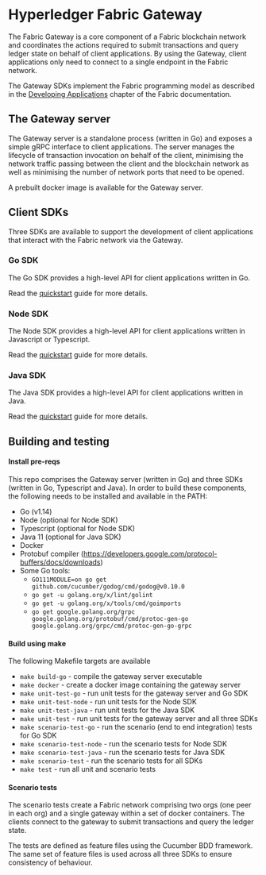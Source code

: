 # Hyperledger Fabric Gateway

The Fabric Gateway is a core component of a Fabric blockchain network and coordinates the actions required to 
submit transactions and query ledger state on behalf of client applications.  By using the Gateway, client applications
only need to connect to a single endpoint in the Fabric network.

The Gateway SDKs implement the Fabric programming model as described in the 
[Developing Applications](https://hyperledger-fabric.readthedocs.io/en/latest/developapps/developing_applications.html)
chapter of the Fabric documentation.

## The Gateway server

The Gateway server is a standalone process (written in Go) and exposes a simple gRPC interface to client applications.
The server manages the lifecycle of transaction invocation on behalf of the client, minimising the network traffic passing
between the client and the blockchain network as well as minimising the number of network ports that need to be opened.

A prebuilt docker image is available for the Gateway server.

## Client SDKs

Three SDKs are available to support the development of client applications that interact with the Fabric network via
the Gateway.  

### Go SDK

The Go SDK provides a high-level API for client applications written in Go.

Read the [quickstart](pkg/client/README.md) guide for more details.

### Node SDK

The Node SDK provides a high-level API for client applications written in Javascript or Typescript.

Read the [quickstart](node/README.md) guide for more details.

### Java SDK

The Java SDK provides a high-level API for client applications written in Java.

Read the [quickstart](java/README.md) guide for more details.


## Building and testing

#### Install pre-reqs

This repo comprises the Gateway server (written in Go) and three SDKs (written in Go, Typescript and Java).
In order to build these components, the following needs to be installed and available in the PATH:
- Go (v1.14)
- Node (optional for Node SDK)
- Typescript (optional for Node SDK)
- Java 11 (optional for Java SDK)
- Docker
- Protobuf compiler (https://developers.google.com/protocol-buffers/docs/downloads)
- Some Go tools:
  - `GO111MODULE=on go get github.com/cucumber/godog/cmd/godog@v0.10.0`
  - `go get -u golang.org/x/lint/golint`
  - `go get -u golang.org/x/tools/cmd/goimports`
  - `go get google.golang.org/grpc google.golang.org/protobuf/cmd/protoc-gen-go google.golang.org/grpc/cmd/protoc-gen-go-grpc`

#### Build using make

The following Makefile targets are available
- `make build-go` - compile the gateway server executable
- `make docker` - create a docker image containing the gateway server
- `make unit-test-go` - run unit tests for the gateway server and Go SDK
- `make unit-test-node` - run unit tests for the Node SDK
- `make unit-test-java` - run unit tests for the Java SDK
- `make unit-test` - run unit tests for the gateway server and all three SDKs
- `make scenario-test-go` - run the scenario (end to end integration) tests for Go SDK
- `make scenario-test-node` - run the scenario tests for Node SDK
- `make scenario-test-java` - run the scenario tests for Java SDK
- `make scenario-test` - run the scenario tests for all SDKs
- `make test` - run all unit and scenario tests

#### Scenario tests

The scenario tests create a Fabric network comprising two orgs (one peer in each org) and a single gateway within a set
of docker containers.  The clients connect to the gateway to submit transactions and query the ledger state.

The tests are defined as feature files using the Cucumber BDD framework.  The same set of feature files
is used across all three SDKs to ensure consistency of behaviour. 

